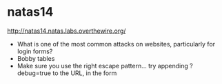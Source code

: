 # natas14

http://natas14.natas.labs.overthewire.org/

* What is one of the most common attacks on websites, particularly for login forms?
* Bobby tables
* Make sure you use the right escape pattern... try appending ?debug=true to the URL, in the form
